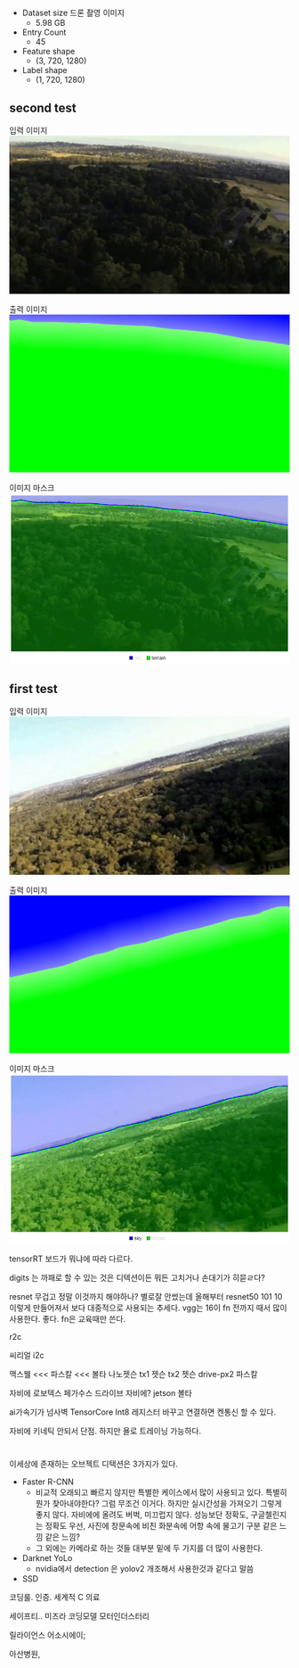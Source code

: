 # 

* Dataset size 드론 촬영 이미지
  * 5.98 GB
* Entry Count
  * 45
* Feature shape 
  * (3, 720, 1280)
* Label shape 
  * (1, 720, 1280)

## second test

입력 이미지
![ㅁ](./d04/iitp3-1_segnet_1_source.png)

출력 이미지
![](./d04/iitp3-1_segnet_1_inference_visualization.png)

이미지 마스크
![](./d04/iitp3-1_segnet_1.png)

## first test 

입력 이미지
![ㅁ](./d04/iitp3-1_segnet_2_source.png)

출력 이미지
![](./d04/iitp3-1_segnet_2_inference_visualization.png)

이미지 마스크
![](./d04/iitp3-1_segnet_2.png)




tensorRT 보드가 뭐냐에 따라 다르다.

digits 는 까패로 할 수 있는 것은 디텍션이든 뭐든 고치거나 손대기가 히믇ㄹ다?


resnet 무겁고 정말 이것까지 해야하나? 별로잘 안썼는데 올해부터 resnet50 101 10 이렇게 만들어져서 보다 대중적으로 사용되는 추세다.
vgg는 16이 fn 전까지 때서 많이 사용한다. 좋다. fn은 교육때만 쓴다.



r2c

씨리얼 i2c

맥스웰 <<< 파스칼 <<< 볼타
나노젯슨
tx1 젯슨
tx2 젯슨
drive-px2 파스칼

자비에 로보텍스 페가수스 드라이브 자비에?
jetson 볼타


ai가속기가 넘사벽 
TensorCore
Int8
레지스터 바꾸고 연결하면 켄통신 할 수 있다.

자비에 키네틱 안되서 단점. 하지만 욜로 트레이닝 가능하다.

# 

이세상에 존재하는 오브젝트 디택션은 3가지가 있다.

* Faster R-CNN
  * 비교적 오래되고 빠르지 않지만 특별한 케이스에서 많이 사용되고 있다. 특별히 뭔가 찾아내야한다? 그럼 무조건 이거다. 하지만 실시간성을 가져오기 그렇게 좋지 않다. 자비에에 올려도 버벅, 미끄럽지 않다. 성능보단 정확도, 구글첼린지는 정확도 우선, 사진에 창문속에 비친 화분속에 어항 속에 물고기 구분 같은 느낌 같은 느낌?
  * 그 외에는 카메라로 하는 것들 대부분 밑에 두 가지를 더 많이 사용한다.
* Darknet YoLo
  * nvidia에서 detection 은 yolov2 개조해서 사용한것과 같다고 말씀
* SSD



코딩룰. 인증. 세계적 C 의료

세이프티..
미즈라 코딩모델
모터인더스터리

릴라이언스 어소시에이;

아산병원,


